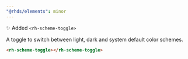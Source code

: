 ```yaml
---
"@rhds/elements": minor
---
```


✨ Added `<rh-scheme-toggle>`

A toggle to switch between light, dark and system default color schemes.

```html
<rh-scheme-toggle></rh-scheme-toggle>
```
